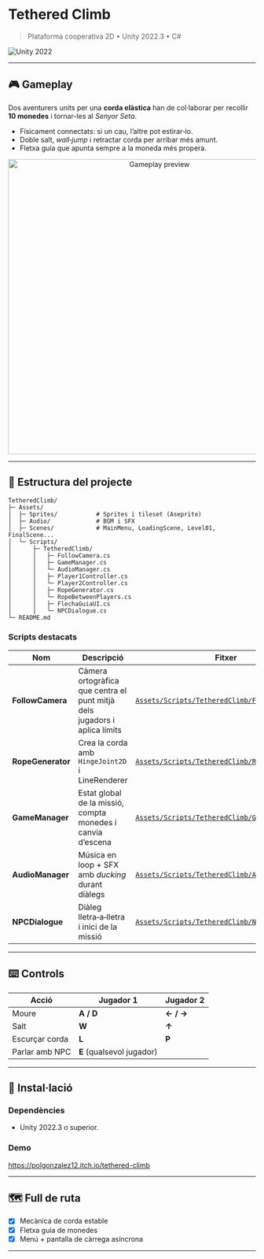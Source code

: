 # Tethered Climb

> Plataforma cooperativa 2D • Unity 2022.3 • C#

![Unity 2022](https://img.shields.io/badge/Unity-2022.3-blue?logo=unity)

---

## 🎮 Gameplay

Dos aventurers units per una **corda elàstica** han de col·laborar per recollir **10 monedes** i tornar-les al *Senyor Seta*.

* Físicament connectats: si un cau, l’altre pot estirar‑lo.
* Doble salt, *wall‑jump* i retractar corda per arribar més amunt.
* Fletxa guia que apunta sempre a la moneda més propera.

<p align="center">
  <img src="Docs/preview.gif" width="600" alt="Gameplay preview"/>
</p>

---

## 📂 Estructura del projecte

```
TetheredClimb/
├─ Assets/
│  ├─ Sprites/           # Sprites i tileset (Aseprite)
│  ├─ Audio/             # BGM i SFX
│  ├─ Scenes/            # MainMenu, LoadingScene, Level01, FinalScene...
│  └─ Scripts/
│      ├─ TetheredClimb/
│      │   ├─ FollowCamera.cs
│      │   ├─ GameManager.cs
│      │   └─ AudioManager.cs
│      │   ├─ Player1Controller.cs
│      │   └─ Player2Controller.cs
│      │   ├─ RopeGenerator.cs
│      │   └─ RopeBetweenPlayers.cs
│      │   ├─ FlechaGuiaUI.cs
│      │   └─ NPCDialogue.cs
└─ README.md
```

### Scripts destacats

| Nom               | Descripció                                                                | Fitxer                                                                                  |
| ----------------- | ------------------------------------------------------------------------- | --------------------------------------------------------------------------------------- |
| **FollowCamera**  | Càmera ortogràfica que centra el punt mitjà dels jugadors i aplica límits | [`Assets/Scripts/TetheredClimb/FollowCamera.cs`](Assets/Scripts/TetheredClimb/FollowCamera.cs)   |
| **RopeGenerator** | Crea la corda amb `HingeJoint2D` i LineRenderer                           | [`Assets/Scripts/TetheredClimb/RopeGenerator.cs`](Assets/Scripts/TetheredClimb/RopeGenerator.cs) |
| **GameManager**   | Estat global de la missió, compta monedes i canvia d’escena               | [`Assets/Scripts/TetheredClimb/GameManager.cs`](Assets/Scripts/TetheredClimb/GameManager.cs)     |
| **AudioManager**  | Música en loop + SFX amb *ducking* durant diàlegs                         | [`Assets/Scripts/TetheredClimb/AudioManager.cs`](Assets/Scripts/TetheredClimb/AudioManager.cs)   |
| **NPCDialogue**   | Diàleg lletra‑a‑lletra i inici de la missió                               | [`Assets/Scripts/TetheredClimb/NPCDialogue.cs`](Assets/Scripts/TetheredClimb/NPCDialogue.cs)       |

---

## ⌨️ Controls

| Acció          | Jugador 1                 | Jugador 2 |
| -------------- | ------------------------- | --------- |
| Moure          | **A / D**                 | **← / →** |
| Salt           | **W**                     | **↑**     |
| Escurçar corda | **L**                     | **P**     |
| Parlar amb NPC | **E** (qualsevol jugador) |           |

---

## 🚀 Instal·lació

### Dependències

* Unity 2022.3 o superior.

### Demo

https://polgonzalez12.itch.io/tethered-climb

---

## 🗺 Full de ruta

* [x] Mecànica de corda estable
* [x] Fletxa guia de monedes
* [x] Menú + pantalla de càrrega asíncrona

---
